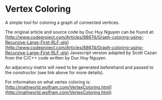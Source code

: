 Vertex Coloring
======================

A simple tool for coloring a graph of connected vertices.

The original article and source code by Duc Huy Nguyen can be found at: [http://www.codeproject.com/Articles/88674/Graph-coloring-using-Recursive-Large-First-RLF-alg](http://www.codeproject.com/Articles/88674/Graph-coloring-using-Recursive-Large-First-RLF-alg)
Javascript version adapted by Scott Cazan from the C/C++ code written by Duc Huy Nguyen.

An adjacency matrix will need to be generated beforehand and passed to the constructor (see link above for more details).


For information on what vertex coloring is: [http://mathworld.wolfram.com/VertexColoring.html](http://mathworld.wolfram.com/VertexColoring.html)

